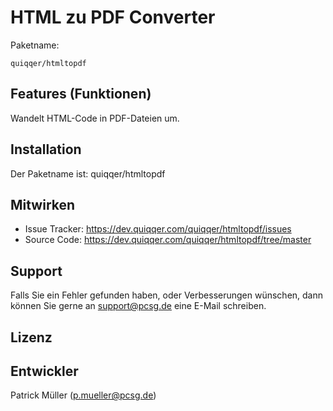 HTML zu PDF Converter
========



Paketname:

    quiqqer/htmltopdf


Features (Funktionen)
--------

Wandelt HTML-Code in PDF-Dateien um.

Installation
------------

Der Paketname ist: quiqqer/htmltopdf


Mitwirken
----------

- Issue Tracker: https://dev.quiqqer.com/quiqqer/htmltopdf/issues
- Source Code: https://dev.quiqqer.com/quiqqer/htmltopdf/tree/master


Support
-------

Falls Sie ein Fehler gefunden haben, oder Verbesserungen wünschen,
dann können Sie gerne an support@pcsg.de eine E-Mail schreiben.


Lizenz
-------


Entwickler
--------

Patrick Müller (p.mueller@pcsg.de)
